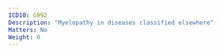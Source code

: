 ```yaml
---
ICD10: G992
Description: "Myelopathy in diseases classified elsewhere"
Matters: No
Weight: 0
---
```

